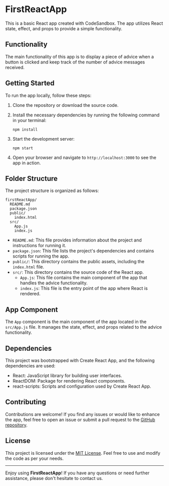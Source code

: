 # FirstReactApp

This is a basic React app created with CodeSandbox. The app utilizes React state, effect, and props to provide a simple functionality.

## Functionality

The main functionality of this app is to display a piece of advice when a button is clicked and keep track of the number of advice messages received.

## Getting Started

To run the app locally, follow these steps:

1. Clone the repository or download the source code.
2. Install the necessary dependencies by running the following command in your terminal:

   ```shell
   npm install
   ```

3. Start the development server:

   ```shell
   npm start
   ```

4. Open your browser and navigate to `http://localhost:3000` to see the app in action.

## Folder Structure

The project structure is organized as follows:

```
firstReactApp/
  README.md
  package.json
  public/
    index.html
  src/
    App.js
    index.js
```

- `README.md`: This file provides information about the project and instructions for running it.
- `package.json`: This file lists the project's dependencies and contains scripts for running the app.
- `public/`: This directory contains the public assets, including the `index.html` file.
- `src/`: This directory contains the source code of the React app.
  - `App.js`: This file contains the main component of the app that handles the advice functionality.
  - `index.js`: This file is the entry point of the app where React is rendered.

## App Component

The `App` component is the main component of the app located in the `src/App.js` file. It manages the state, effect, and props related to the advice functionality.

## Dependencies

This project was bootstrapped with Create React App, and the following dependencies are used:

- React: JavaScript library for building user interfaces.
- ReactDOM: Package for rendering React components.
- react-scripts: Scripts and configuration used by Create React App.

## Contributing

Contributions are welcome! If you find any issues or would like to enhance the app, feel free to open an issue or submit a pull request to the [GitHub repository](https://github.com/your-username/firstReactApp).

## License

This project is licensed under the [MIT License](LICENSE). Feel free to use and modify the code as per your needs.

---

Enjoy using **FirstReactApp**! If you have any questions or need further assistance, please don't hesitate to contact us.
